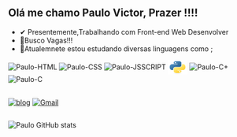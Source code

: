 ## Olá me chamo Paulo Victor, Prazer !!!!

- ✔ Presentemente,Trabalhando com Front-end Web Desenvolver
- 👜Busco Vagas!!!
- 🌱Atualemnete estou estudando diversas linguagens como ;

<div style="display: inline_block">
  <img align="center" alt="Paulo-HTML" height="30" width="70" src="https://img.shields.io/badge/HTML5-E34F26?style=for-the-badge&logo=html5&logoColor=white">
  <img align="center" alt="Paulo-CSS" height="30" width="70" src="https://img.shields.io/badge/CSS3-1572B6?style=for-the-badge&logo=css3&logoColor=white">
  <img align="center" alt="Paulo-JSSCRIPT" height="30" width="80" src="https://img.shields.io/badge/JavaScript-323330?style=for-the-badge&logo=javascript&logoColor=F7DF1E">
  <img align="center" alt="Paulo-Python" height="30" width="40" src="https://raw.githubusercontent.com/devicons/devicon/master/icons/python/python-original.svg">
  <img align="center" alt="Paulo-C+" height="30" width="40" src="https://img.shields.io/badge/C%23-239120?style=for-the-badge&logo=c-sharp&logoColor=white">
  <img align="center" alt="Paulo-C" height="30" width="40" src="https://img.shields.io/badge/C-00599C?style=for-the-badge&logo=c&logoColor=white">
</div>
  
  ##
 
 [![blog](https://img.shields.io/badge/LinkedIn-0077B5?style=for-the-badge&logo=linkedin&logoColor=white)](www.linkedin.com/in/paulo-oliveira-7a25b4298)
 [![Gmail](	https://img.shields.io/badge/Gmail-D14836?style=for-the-badge&logo=gmail&logoColor=white)](paul0iveir1@gmail.com)

##

![Paulo GitHub stats](https://github-readme-stats.vercel.app/api?username=P4uloVict0r&show_icons=true&theme=dracula)

